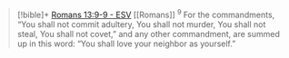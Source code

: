> [!bible]+ [Romans 13:9-9 - ESV](https://bolls.life/ESV/45/13/) [[Romans]]
>  <sup> 9 </sup>For the commandments, “You shall not commit adultery, You shall not murder, You shall not steal, You shall not covet,” and any other commandment, are summed up in this word: “You shall love your neighbor as yourself.”

